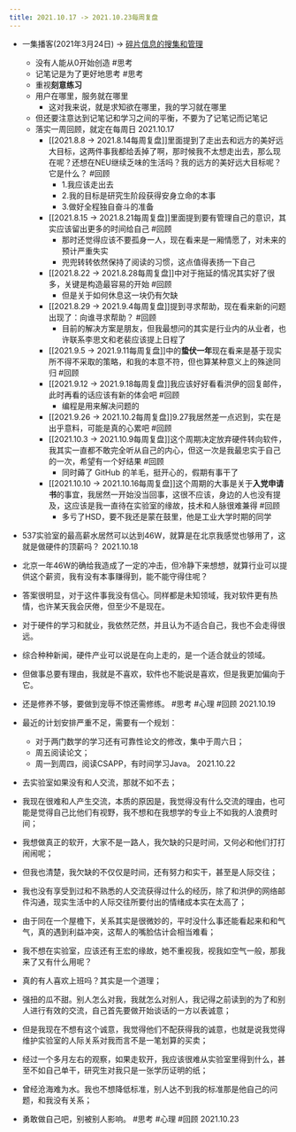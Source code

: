 ```yaml
---
title: 2021.10.17 -> 2021.10.23每周复盘
---
```


- 一集播客(2021年3月24日) -> [碎片信息的搜集和管理](https://open.spotify.com/episode/6XticPHKpV5WiSroa6Pq2Z?si=hdDNoAE3RmSwbD8eCCqGRw&nd=1)
    - 没有人能从0开始创造 #思考
    - 记笔记是为了更好地思考 #思考
    - 重视**刻意练习**
    - 用户在哪里，服务就在哪里
        - 这对我来说，就是求知欲在哪里，我的学习就在哪里
    - 但还要注意达到记笔记和学习之间的平衡，不要为了记笔记而记笔记
    - 落实一周回顾，就定在每周日 2021.10.17
        - [[2021.8.8 -> 2021.8.14每周复盘]]里面提到了走出去和远方的美好远大目标，这两件事我都给丢掉了啊，那时候我不太想走出去，那么现在呢？还想在NEU继续乏味的生活吗？我的远方的美好远大目标呢？它是什么？ #回顾
            - 1.我应该走出去
            - 2.我的目标是研究生阶段获得安身立命的本事
            - 3.做好全程独自奋斗的准备
        - [[2021.8.15 -> 2021.8.21每周复盘]]里面提到要有管理自己的意识，其实应该留出更多的时间给自己 #回顾
            - 那时还觉得应该不要孤身一人，现在看来是一厢情愿了，对未来的预计严重失实
            - 兜兜转转依然保持了阅读的习惯，这点值得表扬一下自己
        - [[2021.8.22 -> 2021.8.28每周复盘]]中对于拖延的情况其实好了很多，关键是构造最容易的开始 #回顾
            - 但是关于如何休息这一块仍有欠缺
        - [[2021.8.29 -> 2021.9.4每周复盘]]提到寻求帮助，现在看来新的问题出现了：向谁寻求帮助？ #回顾
            - 目前的解决方案是朋友，但我最想问的其实是行业内的从业者，也许联系李思文和老裴应该提上日程了
        - [[2021.9.5 -> 2021.9.11每周复盘]]中的**蛰伏一年**现在看来是基于现实所不得不采取的策略，和我的本意不符，但也算某种意义上的殊途同归 #回顾
        - [[2021.9.12 -> 2021.9.18每周复盘]]我应该好好看看洪伊的回复邮件，此时再看的话应该有新的体会吧 #回顾
            - 编程是用来解决问题的
        - [[2021.9.26 -> 2021.10.2每周复盘]]9.27我居然差一点迟到，实在是出乎意料，可能是真的心累吧 #回顾
        - [[2021.10.3 -> 2021.10.9每周复盘]]这个周期决定放弃硬件转向软件，我其实一直都不敢完全听从自己的内心，但这一次是我最忠实于自己的一次，希望有一个好结果 #回顾
            - 同时薅了 GitHub 的羊毛，挺开心的，假期有事干了
        - [[2021.10.10 -> 2021.10.16每周复盘]]这个周期的大事是关于**入党申请书**的事宜，我居然一开始没当回事，这很不应该，身边的人也没有提及，这应该是我一直待在实验室的缘故，技术和人脉很难兼得 #回顾
            - 多亏了HSD，要不我还是蒙在鼓里，他是工业大学时期的同学

- 537实验室的最高薪水居然可以达到46W，就算是在北京我感觉也够用了，这就是做硬件的顶薪吗？ 2021.10.18

- 北京一年46W的确给我造成了一定的冲击，但冷静下来想想，就算行业可以提供这个薪资，我有没有本事赚得到，能不能守得住呢？
- 答案很明显，对于这件事我没有信心。同样都是未知领域，我对软件更有热情，也许某天我会厌倦，但至少不是现在。
- 对于硬件的学习和就业，我依然茫然，并且认为不适合自己，我也不会走得很远。
- 综合种种新闻，硬件产业可以说是在向上走的，是一个适合就业的领域。
- 但做事总要有理由，我就是不喜欢，软件也不能说是喜欢，但是我更加偏向于它。
- 还是修养不够，要做到宠辱不惊还需修练。 #思考 #心理 #回顾 2021.10.19

- 最近的计划安排严重不足，需要有一个规划：
    - 对于两门数学的学习还有可靠性论文的修改，集中于周六日；
    - 周五阅读论文；
    - 周一到周四，阅读CSAPP，有时间学习Java。 2021.10.22

- 去实验室如果没有和人交流，那就不如不去；
- 我现在很难和人产生交流，本质的原因是，我觉得没有什么交流的理由，也可能是觉得自己比他们有视野，我不想和在我想学的专业上不如我的人浪费时间；
- 我想做真正的软开，大家不是一路人，我欠缺的只是时间，又何必和他们打打闹闹呢；
- 但我也清楚，我欠缺的不仅仅是时间，还有努力和实干，甚至是人际交往；
- 我也没有享受到过和不熟悉的人交流获得过什么的经历，除了和洪伊的网络邮件沟通，现实生活中的人际交往所要付出的情绪成本实在太高了；
- 由于同在一个屋檐下，关系其实是很微妙的，平时没什么事还能看起来和和气气，真的遇到利益冲突，这帮人的嘴脸估计会相当难看；
- 我不想在实验室，应该还有王宏的缘故，她不重视我，视我如空气一般，那我来了又有什么用呢？
- 真的有人喜欢上班吗？其实是一个道理；
- 强扭的瓜不甜。别人怎么对我，我就怎么对别人，我记得之前读到的为了和别人进行有效的交流，自己首先要做开始谈话的一方以表诚意；
- 但是我现在不想有这个诚意，我觉得他们不配获得我的诚意，也就是说我觉得维护实验室的人际关系对我而言不是一笔划算的买卖；
- 经过一个多月左右的观察，如果走软开，我应该很难从实验室里得到什么，甚至不如自己单干，研究生对我只是一张学历证明的纸；
- 曾经沧海难为水。我也不想降低标准，别人达不到我的标准那是他自己的问题，和我没有关系；
- 勇敢做自己吧，别被别人影响。 #思考 #心理 #回顾 2021.10.23